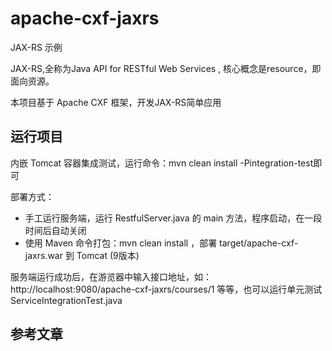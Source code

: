 # apache-cxf-jaxrs

JAX-RS 示例

JAX-RS,全称为Java API for RESTful Web Services , 核心概念是resource，即面向资源。 

本项目基于 Apache CXF 框架，开发JAX-RS简单应用

## 运行项目

内嵌 Tomcat 容器集成测试，运行命令：mvn clean install -Pintegration-test即可

部署方式：
* 手工运行服务端，运行 RestfulServer.java 的 main 方法，程序启动，在一段时间后自动关闭
* 使用 Maven 命令打包：mvn clean install ，部署 target/apache-cxf-jaxrs.war 到 Tomcat (9版本)

服务端运行成功后，在游览器中输入接口地址，如：http://localhost:9080/apache-cxf-jaxrs/courses/1 等等，也可以运行单元测试 ServiceIntegrationTest.java

## 参考文章


